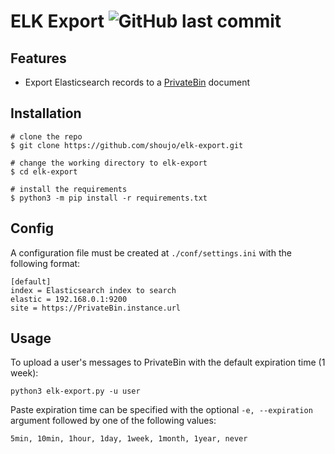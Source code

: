 # ELK Export                    ![GitHub last commit](https://img.shields.io/github/last-commit/shoujo/elk-export)

## Features
- Export Elasticsearch records to a [PrivateBin](https://privatebin.info) document

## Installation
```
# clone the repo
$ git clone https://github.com/shoujo/elk-export.git

# change the working directory to elk-export
$ cd elk-export

# install the requirements
$ python3 -m pip install -r requirements.txt
```
## Config
A configuration file must be created at `./conf/settings.ini` with the following format:

```
[default]
index = Elasticsearch index to search
elastic = 192.168.0.1:9200
site = https://PrivateBin.instance.url
```
## Usage

To upload a user's messages to PrivateBin with the default expiration time (1 week):

`python3 elk-export.py -u user`

Paste expiration time can be specified with the optional `-e, --expiration` argument followed by one of the following values:

```5min, 10min, 1hour, 1day, 1week, 1month, 1year, never```
